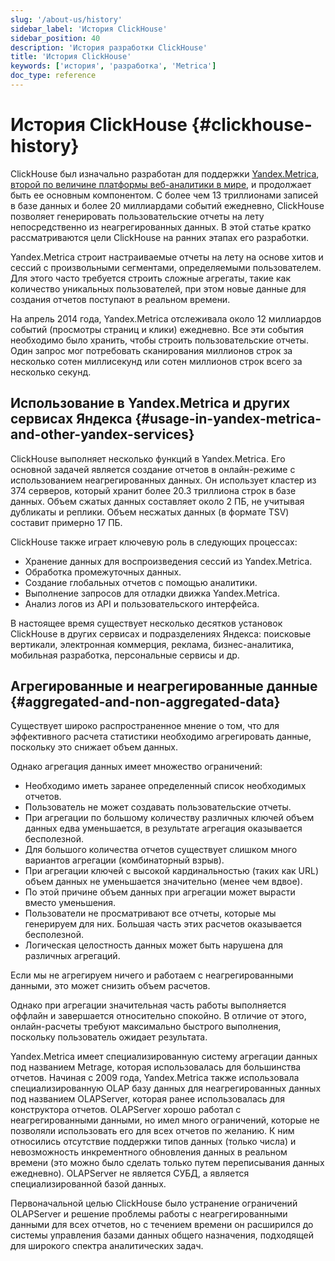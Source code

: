 ```yaml
---
slug: '/about-us/history'
sidebar_label: 'История ClickHouse'
sidebar_position: 40
description: 'История разработки ClickHouse'
title: 'История ClickHouse'
keywords: ['история', 'разработка', 'Metrica']
doc_type: reference
---
```

# История ClickHouse {#clickhouse-history}

ClickHouse был изначально разработан для поддержки [Yandex.Metrica](https://metrica.yandex.com/), [второй по величине платформы веб-аналитики в мире](http://w3techs.com/technologies/overview/traffic_analysis/all), и продолжает быть ее основным компонентом. С более чем 13 триллионами записей в базе данных и более 20 миллиардами событий ежедневно, ClickHouse позволяет генерировать пользовательские отчеты на лету непосредственно из неагрегированных данных. В этой статье кратко рассматриваются цели ClickHouse на ранних этапах его разработки.

Yandex.Metrica строит настраиваемые отчеты на лету на основе хитов и сессий с произвольными сегментами, определяемыми пользователем. Для этого часто требуется строить сложные агрегаты, такие как количество уникальных пользователей, при этом новые данные для создания отчетов поступают в реальном времени.

На апрель 2014 года, Yandex.Metrica отслеживала около 12 миллиардов событий (просмотры страниц и клики) ежедневно. Все эти события необходимо было хранить, чтобы строить пользовательские отчеты. Один запрос мог потребовать сканирования миллионов строк за несколько сотен миллисекунд или сотен миллионов строк всего за несколько секунд.

## Использование в Yandex.Metrica и других сервисах Яндекса {#usage-in-yandex-metrica-and-other-yandex-services}

ClickHouse выполняет несколько функций в Yandex.Metrica. Его основной задачей является создание отчетов в онлайн-режиме с использованием неагрегированных данных. Он использует кластер из 374 серверов, который хранит более 20.3 триллиона строк в базе данных. Объем сжатых данных составляет около 2 ПБ, не учитывая дубликаты и реплики. Объем несжатых данных (в формате TSV) составит примерно 17 ПБ.

ClickHouse также играет ключевую роль в следующих процессах:

- Хранение данных для воспроизведения сессий из Yandex.Metrica.
- Обработка промежуточных данных.
- Создание глобальных отчетов с помощью аналитики.
- Выполнение запросов для отладки движка Yandex.Metrica.
- Анализ логов из API и пользовательского интерфейса.

В настоящее время существует несколько десятков установок ClickHouse в других сервисах и подразделениях Яндекса: поисковые вертикали, электронная коммерция, реклама, бизнес-аналитика, мобильная разработка, персональные сервисы и др.

## Агрегированные и неагрегированные данные {#aggregated-and-non-aggregated-data}

Существует широко распространенное мнение о том, что для эффективного расчета статистики необходимо агрегировать данные, поскольку это снижает объем данных.

Однако агрегация данных имеет множество ограничений:

- Необходимо иметь заранее определенный список необходимых отчетов.
- Пользователь не может создавать пользовательские отчеты.
- При агрегации по большому количеству различных ключей объем данных едва уменьшается, в результате агрегация оказывается бесполезной.
- Для большого количества отчетов существует слишком много вариантов агрегации (комбинаторный взрыв).
- При агрегации ключей с высокой кардинальностью (таких как URL) объем данных не уменьшается значительно (менее чем вдвое).
- По этой причине объем данных при агрегации может вырасти вместо уменьшения.
- Пользователи не просматривают все отчеты, которые мы генерируем для них. Большая часть этих расчетов оказывается бесполезной.
- Логическая целостность данных может быть нарушена для различных агрегаций.

Если мы не агрегируем ничего и работаем с неагрегированными данными, это может снизить объем расчетов.

Однако при агрегации значительная часть работы выполняется оффлайн и завершается относительно спокойно. В отличие от этого, онлайн-расчеты требуют максимально быстрого выполнения, поскольку пользователь ожидает результата.

Yandex.Metrica имеет специализированную систему агрегации данных под названием Metrage, которая использовалась для большинства отчетов. Начиная с 2009 года, Yandex.Metrica также использовала специализированную OLAP базу данных для неагрегированных данных под названием OLAPServer, которая ранее использовалась для конструктора отчетов. OLAPServer хорошо работал с неагрегированными данными, но имел много ограничений, которые не позволяли использовать его для всех отчетов по желанию. К ним относились отсутствие поддержки типов данных (только числа) и невозможность инкрементного обновления данных в реальном времени (это можно было сделать только путем переписывания данных ежедневно). OLAPServer не является СУБД, а является специализированной базой данных.

Первоначальной целью ClickHouse было устранение ограничений OLAPServer и решение проблемы работы с неагрегированными данными для всех отчетов, но с течением времени он расширился до системы управления базами данных общего назначения, подходящей для широкого спектра аналитических задач.